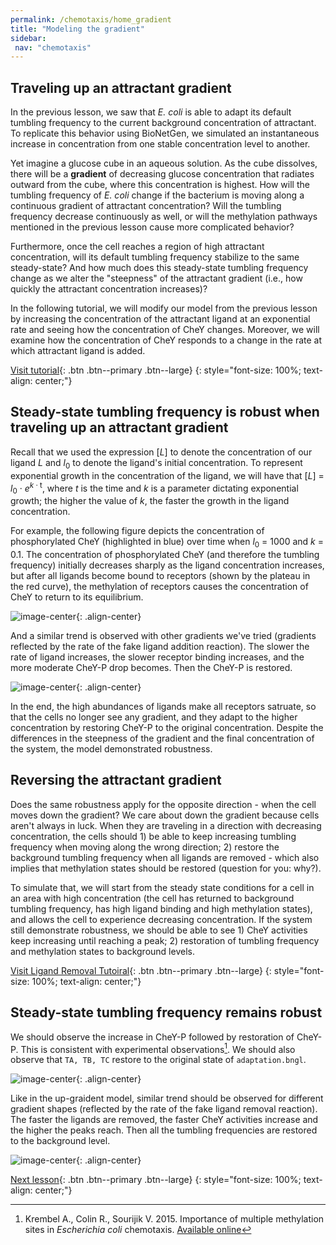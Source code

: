 ```yaml
---
permalink: /chemotaxis/home_gradient
title: "Modeling the gradient"
sidebar:
 nav: "chemotaxis"
---
```


## Traveling up an attractant gradient

In the previous lesson, we saw that *E. coli* is able to adapt its default tumbling frequency to the current background concentration of attractant. To replicate this behavior using BioNetGen, we simulated an instantaneous increase in concentration from one stable concentration level to another.

Yet imagine a glucose cube in an aqueous solution. As the cube dissolves, there will be a **gradient** of decreasing glucose concentration that radiates outward from the cube, where this concentration is highest. How will the tumbling frequency of *E. coli* change if the bacterium is moving along a continuous gradient of attractant concentration?  Will the tumbling frequency decrease continuously as well, or will the methylation pathways mentioned in the previous lesson cause more complicated behavior?

Furthermore, once the cell reaches a region of high attractant concentration, will its default tumbling frequency stabilize to the same steady-state?  And how much does this steady-state tumbling frequency change as we alter the "steepness" of the attractant gradient (i.e., how quickly the attractant concentration increases)?

In the following tutorial, we will modify our model from the previous lesson by increasing the concentration of the attractant ligand at an exponential rate and seeing how the concentration of CheY changes. Moreover, we will examine how the concentration of CheY responds to a change in the rate at which attractant ligand is added.

[Visit tutorial](tutorial_gradient){: .btn .btn--primary .btn--large}
{: style="font-size: 100%; text-align: center;"}

## Steady-state tumbling frequency is robust when traveling up an attractant gradient

Recall that we used the expression [*L*] to denote the concentration of our ligand *L* and *l*<sub>0</sub> to denote the ligand's initial concentration. To represent exponential growth in the concentration of the ligand, we will have that [*L*] = *l*<sub>0</sub> · *e*<sup>*k* · t</sup>, where *t* is the time and *k* is a parameter dictating exponential growth; the higher the value of *k*, the faster the growth in the ligand concentration.

For example, the following figure depicts the concentration of phosphorylated CheY (highlighted in blue) over time when *l*<sub>0</sub> = 1000 and *k* = 0.1. The concentration of phosphorylated CheY (and therefore the tumbling frequency) initially decreases sharply as the ligand concentration increases, but after all ligands become bound to receptors (shown by the plateau in the red curve), the methylation of receptors causes the concentration of CheY to return to its equilibrium.

![image-center](../assets/images/chemotaxis_tutorial_addition01.png){: .align-center}

And a similar trend is observed with other gradients we've tried (gradients reflected by the rate of the fake ligand addition reaction). The slower the rate of ligand increases, the slower receptor binding increases, and the more moderate CheY-P drop becomes. Then the CheY-P is restored.

![image-center](../assets/images/chemotaxis_tutorial_addition03.png){: .align-center}

In the end, the high abundances of ligands make all receptors satruate, so that the cells no longer see any gradient, and they adapt to the higher concentration by restoring CheY-P to the original concentration. Despite the differences in the steepness of the gradient and the final concentration of the system, the model demonstrated robustness.

## Reversing the attractant gradient

Does the same robustness apply for the opposite direction - when the cell moves down the gradient? We care about down the gradient because cells aren't always in luck. When they are traveling in a direction with decreasing concentration, the cells should 1) be able to keep increasing tumbling frequency when moving along the wrong direction; 2) restore the background tumbling frequency when all ligands are removed - which also implies that methylation states should be restored (question for you: why?).

To simulate that, we will start from the steady state conditions for a cell in an area with high concentration (the cell has returned to background tumbling frequency, has high ligand binding and high methylation states), and allows the cell to experience decreasing concentration. If the system still demonstrate robustness, we should be able to see 1) CheY activities keep increasing until reaching a peak; 2) restoration of tumbling frequency and methylation states to background levels.

[Visit Ligand Removal Tutoiral](tutorial_removal){: .btn .btn--primary .btn--large}
{: style="font-size: 100%; text-align: center;"}

## Steady-state tumbling frequency remains robust

We should observe the increase in CheY-P followed by restoration of CheY-P. This is consistent with experimental observations[^Krembel2015]. We should also observe that `TA, TB, TC` restore to the original state of `adaptation.bngl`.

![image-center](../assets/images/chemotaxis_tutorial_removal01.png){: .align-center}

Like in the up-graident model, similar trend should be observed for different gradient shapes (reflected by the rate of the fake ligand removal reaction). The faster the ligands are removed, the faster CheY activities increase and the higher the peaks reach. Then all the tumbling frequencies are restored to the background level.

![image-center](../assets/images/chemotaxis_tutorial_removal02.png){: .align-center}


[Next lesson](home_conclusion){: .btn .btn--primary .btn--large}
{: style="font-size: 100%; text-align: center;"}

[^Krembel2015]: Krembel A., Colin R., Sourijik V. 2015. Importance of multiple methylation sites in *Escherichia coli* chemotaxis. [Available online](https://journals.plos.org/plosone/article?id=10.1371/journal.pone.0145582)
